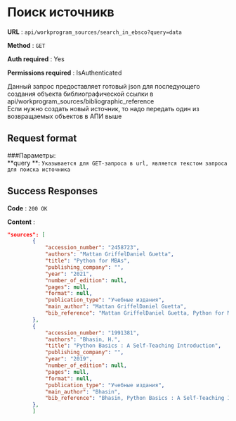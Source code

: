 # Поиск источникв

**URL** : `api/workprogram_sources/search_in_ebsco?query=data`

**Method** : `GET`

**Auth required** : Yes

**Permissions required** : IsAuthenticated

Данный запрос предоставляет готовый json для последующего создания объекта библиографической ссылки в api/workprogram_sources/bibliographic_reference <br />
Если нужно создать новый источник, то надо передать один из возвращаемых объектов в АПИ выше <br />

## Request format
###Параметры:<br />
 **query **: `Указывается для GET-запроса в url, является текстом запроса для поиска источника `<br />


## Success Responses

**Code** : `200 OK`

**Content** : 
```json
"sources": [
        {
            "accession_number": "2458723",
            "authors": "Mattan GriffelDaniel Guetta",
            "title": "Python for MBAs",
            "publishing_company": "",
            "year": "2021",
            "number_of_edition": null,
            "pages": null,
            "format": null,
            "publication_type": "Учебные издания",
            "main_author": "Mattan GriffelDaniel Guetta",
            "bib_reference": "Mattan GriffelDaniel Guetta, Python for MBAs / Mattan GriffelDaniel Guetta : 2021. — Текст : непосредственный."
        },
        {
            "accession_number": "1991381",
            "authors": "Bhasin, H.",
            "title": "Python Basics : A Self-Teaching Introduction",
            "publishing_company": "",
            "year": "2019",
            "number_of_edition": null,
            "pages": null,
            "format": null,
            "publication_type": "Учебные издания",
            "main_author": "Bhasin",
            "bib_reference": "Bhasin, Python Basics : A Self-Teaching Introduction / Bhasin, H. : 2019. — Текст : непосредственный."
        },
        ]
```

